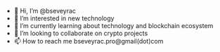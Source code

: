 - 👋 Hi, I’m @bseveyrac
- 👀 I’m interested in new technology
- 🌱 I’m currently learning about technology and blockchain ecosystem
- 💞️ I’m looking to collaborate on crypto projects
- 📫 How to reach me bseveyrac.pro@gmail(dot)com

<!---
bseveyrac/bseveyrac is a ✨ special ✨ repository because its `README.md` (this file) appears on your GitHub profile.
You can click the Preview link to take a look at your changes.
--->
